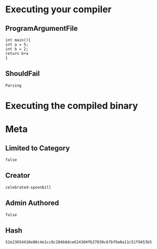 # Executing your compiler

## ProgramArgumentFile

```
int main(){
int a = 5; 
int b = 2; 
return b+a
}
```

## ShouldFail

```
Parsing
```

# Executing the compiled binary

# Meta

## Limited to Category

```
false
```

## Creator

```
celebrated-spoonbill
```

## Admin Authored

```
false
```

## Hash

```
52e23654410e80c4e1cc8c284b8dce624304fb27030c67bf9a0a11c51f9453b5
```
